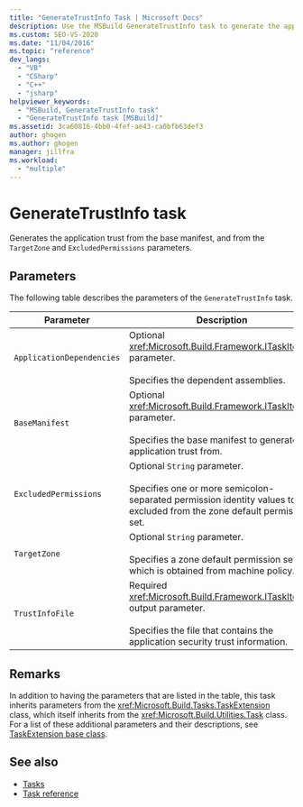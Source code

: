 ```yaml
---
title: "GenerateTrustInfo Task | Microsoft Docs"
description: Use the MSBuild GenerateTrustInfo task to generate the application trust from the base manifest and TargetZone and ExcludedPermissions parameters.
ms.custom: SEO-VS-2020
ms.date: "11/04/2016"
ms.topic: "reference"
dev_langs:
  - "VB"
  - "CSharp"
  - "C++"
  - "jsharp"
helpviewer_keywords:
  - "MSBuild, GenerateTrustInfo task"
  - "GenerateTrustInfo task [MSBuild]"
ms.assetid: 3ca60816-4bb0-4fef-ae43-ca0bfb63def3
author: ghogen
ms.author: ghogen
manager: jillfra
ms.workload:
  - "multiple"
---
```

# GenerateTrustInfo task

Generates the application trust from the base manifest, and from the `TargetZone` and `ExcludedPermissions` parameters.

## Parameters

 The following table describes the parameters of the `GenerateTrustInfo` task.

|Parameter|Description|
|---------------|-----------------|
|`ApplicationDependencies`|Optional <xref:Microsoft.Build.Framework.ITaskItem>`[]` parameter.<br /><br /> Specifies the dependent assemblies.|
|`BaseManifest`|Optional <xref:Microsoft.Build.Framework.ITaskItem> parameter.<br /><br /> Specifies the base manifest to generate the application trust from.|
|`ExcludedPermissions`|Optional `String` parameter.<br /><br /> Specifies one or more semicolon-separated permission identity values to be excluded from the zone default permission set.|
|`TargetZone`|Optional `String` parameter.<br /><br /> Specifies a zone default permission set, which is obtained from machine policy.|
|`TrustInfoFile`|Required <xref:Microsoft.Build.Framework.ITaskItem> output parameter.<br /><br /> Specifies the file that contains the application security trust information.|

## Remarks

 In addition to having the parameters that are listed in the table, this task inherits parameters from the <xref:Microsoft.Build.Tasks.TaskExtension> class, which itself inherits from the <xref:Microsoft.Build.Utilities.Task> class. For a list of these additional parameters and their descriptions, see [TaskExtension base class](../msbuild/taskextension-base-class.md).

## See also

- [Tasks](../msbuild/msbuild-tasks.md)
- [Task reference](../msbuild/msbuild-task-reference.md)